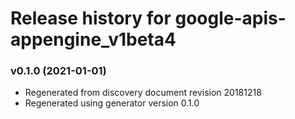 # Release history for google-apis-appengine_v1beta4

### v0.1.0 (2021-01-01)

* Regenerated from discovery document revision 20181218
* Regenerated using generator version 0.1.0

